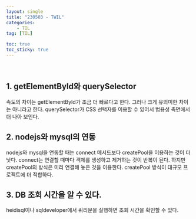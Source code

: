 ```yaml
---
layout: single
title: "230503 - TWIL"
categories:
    - TIL
tag: [TIL]

toc: true
toc_sticky: true
---
```


<br/>

## 1. getElementById와 querySelector
속도의 차이는 getElementById가 조금 더 빠르다고 한다. 그러나 크게 유의미한 차이는 아니라고 한다. querySelector가 CSS 선택자를 이용할 수 있어서 범용성 측면에서 더 나아 보인다.
<br/>


## 2. nodejs와 mysql의 연동
nodejs와 mysql을 연동할 때는 connect 메서드보다 createPool을 이용하는 것이 더 낫다. connect는 연결할 때마다 객체를 생성하고 제거하는 것이 반복이 된다. 하지만 createPool의 방식은 미리 연결해 놓은 것을 이용한다. createPool 방식이 대규모 프로젝트에 더 적합하다. 
<br/>


## 3. DB 조회 시간을 알 수 있다.
heidisql이나 sqldeveloper에서 쿼리문을 실행하면 조회 시간을 확인할 수 있다.
<br/>

